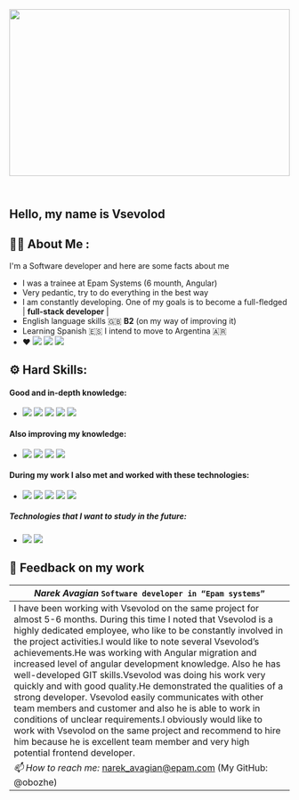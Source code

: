 <header id="header" align="center">
  <img src="https://media.giphy.com/media/Wn68w7dXYw97ImY1sc/giphy-downsized-large.gif" width="100%" height="300"/>
</header>

## Hello, my name is Vsevolod 

## :man_technologist: About Me :
I'm a Software developer and here are some facts about me
- I was a trainee at Epam Systems (6 mounth, Angular)
- Very pedantic, try to do everything in the best way
- I am constantly developing. One of my goals is to become a full-fledged | **full-stack developer** |
- English language skills :gb:  **B2** (on my way of improving it)
- Learning Spanish :es: I intend to move to Argentina :argentina:
- :heart: ![](https://img.shields.io/badge/.-Emacs-informational?style=flat&logo=gnu-emacs&logoColor=white&color=ff2a6d) ![](https://img.shields.io/badge/.-Vim-informational?style=flat&logo=vim&logoColor=white&color=ff2a6d) ![](https://img.shields.io/badge/OS-Linux-informational?style=flat&logo=linux&logoColor=white&color=ff2a6d)
<!--![](https://img.shields.io/badge/<WORD_ON_LEFT>-<WORD_ON_RIGHT>-informational?style=flat&logo=<LOGO_NAME>&logoColor=white&color=2bbc8a)-->

<!-- ## :broken_heart: my pain:
I've worked hard for a long time to get a job at Epam Systems. I was able to enroll in evening courses and after them to have an internship. 
After 5 months of training which I passed with honors and also after passing the exam for software developer I was supposed to become an employee of the company and worked on projects. 
Unfortunatelly, the state (which I do not support) started a war. Of course, the company had difficulties and therefore I was not able to join the team. For me it is a pain because I've pushed lots of my efforts to achieve my goal. 
On an internship I worked on a very large project which is used within the company (I have no right to disclose more) therefore my internship experience can be considered as a full-fledged work on a complex project. 
Below I will attach responses of the mentors about my work. -->

## :gear: Hard Skills:
#### Good and in-depth knowledge:
- ![](https://img.shields.io/badge/.-JavaScript-informational?style=flat&logo=javascript&logoColor=white&color=fe00fe) ![](https://img.shields.io/badge/.-HTML-informational?style=flat&logo=html5&logoColor=white&color=fe00fe) ![](https://img.shields.io/badge/.-CSS-informational?style=flat&logo=css3&logoColor=white&color=fe00fe) ![](https://img.shields.io/badge/.-Angular-informational?style=flat&logo=angular&logoColor=white&color=fe00fe) ![](https://img.shields.io/badge/.-GIT-informational?style=flat&logo=git&logoColor=white&color=fe00fe)

#### Also improving my knowledge:
- ![](https://img.shields.io/badge/.-Ionic-informational?style=flat&logo=ionic&logoColor=white&color=7700a6) ![](https://img.shields.io/badge/.-Node.js-informational?style=flat&logo=node.js&logoColor=white&color=7700a6) ![](https://img.shields.io/badge/.-React-informational?style=flat&logo=react&logoColor=white&color=7700a6) ![](https://img.shields.io/badge/.-Vue-informational?style=flat&logo=vue.js&logoColor=white&color=7700a6)

#### During my work I also met and worked with these technologies:
- ![](https://img.shields.io/badge/.-Docker-informational?style=flat&logo=docker&logoColor=white&color=00b3fe) ![](https://img.shields.io/badge/.-Python-informational?style=flat&logo=python&logoColor=white&color=00b3fe) ![](https://img.shields.io/badge/.-MySQL-informational?style=flat&logo=mysql&logoColor=white&color=00b3fe) ![](https://img.shields.io/badge/.-PostgreSQL-informational?style=flat&logo=PostgreSQL&logoColor=white&color=00b3fe) ![](https://img.shields.io/badge/.-Agile.Scrum-informational?style=flat&logo=Scratch&logoColor=white&color=00b3fe)

##### Technologies that I want to study in the future:
- ![](https://img.shields.io/badge/.-Spring-informational?style=flat&logo=spring&logoColor=white&color=65dc98) ![](https://img.shields.io/badge/.-Next.js-informational?style=flat&logo=next.js&logoColor=white&color=65dc98)

## :medal_sports: Feedback on my work
|*Narek Avagian* `Software developer in “Epam systems”`  |  
|---|
|I have been working with Vsevolod on the same project for almost 5-6 months. During this time I noted that Vsevolod is a highly dedicated employee, who like to be constantly involved in the project activities.I would like to note several Vsevolod’s achievements.He was working with Angular migration and increased level of angular development knowledge. Also he has well-developed GIT skills.Vsevolod was doing his work very quickly and with good quality.He demonstrated the qualities of a strong developer. Vsevolod easily communicates with other team members and customer and also he is able to work in conditions of unclear requirements.I obviously would like to work with Vsevolod on the same project and recommend to hire him because he is excellent team member and very high potential frontend developer.|
|*📫 How to reach me:* narek_avagian@epam.com  (My GitHub: @obozhe)|

<!--
**Vsevolod-IT/Vsevolod-IT** is a ✨ _special_ ✨ repository because its `README.md` (this file) appears on your GitHub profile.

Here are some ideas to get you started:

- 🔭 I’m currently working on ...
- 🌱 I’m currently learning ...
- 👯 I’m looking to collaborate on ...
- 🤔 I’m looking for help with ...
- 💬 Ask me about ...
- 📫 How to reach me: ...
- 😄 Pronouns: ...
- ⚡ Fun fact: ...
-->
